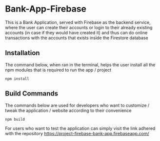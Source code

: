 # Bank-App-Firebase
This is a Bank Application, served with Firebase as the backend service, where the user can create their accounts or login to their already existing accounts (in case if they would have created it) and thus can do online transactions with the accounts that exists inside the Firestore database

## Installation
The command below, when ran in the terminal, helps the user install all the npm modules that is required to run the app / project
```node
npm install
```

## Build Commands
The commands below are used for developers who want to customize / tweak the application / website according to their convenience
```node
npm build
```

For users who want to test the application can simply visit the link adhered with the repository https://project-firebase-bank-app.firebaseapp.com/
